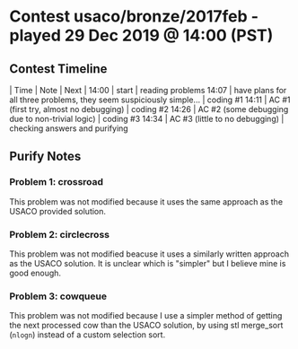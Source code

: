 # Contest usaco/bronze/2017feb - played 29 Dec 2019 @ 14:00 (PST)

## Contest Timeline

| Time | Note | Next |
14:00 | start | reading problems
14:07 | have plans for all three problems, they seem suspiciously simple... | coding #1
14:11 | AC #1 (first try, almost no debugging) | coding #2
14:26 | AC #2 (some debugging due to non-trivial logic) | coding #3
14:34 | AC #3 (little to no debugging) | checking answers and purifying

## Purify Notes

### Problem 1: crossroad

This problem was not modified because it uses the same approach as the USACO provided solution.

### Problem 2: circlecross

This problem was not modified beacuse it uses a similarly written approach as the USACO solution. It is unclear which is "simpler" but I believe mine is good enough.

### Problem 3: cowqueue

This problem was not modified because I use a simpler method of getting the next processed cow than the USACO solution, by using stl merge_sort (`nlogn`) instead of a custom selection sort.

